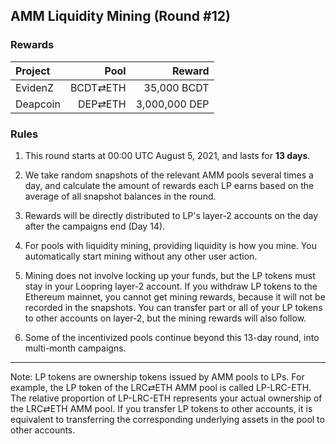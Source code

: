 ## AMM Liquidity Mining (Round #12)


### Rewards


| **Project** | **Pool** | **Reward** |
| :--- | ---: | ---: |
EvidenZ | BCDT⇄ETH | 35,000 BCDT |
Deapcoin | DEP⇄ETH | 3,000,000 DEP |

### Rules

1) This round starts at 00:00 UTC August 5, 2021, and lasts for **13 days**.

2) We take random snapshots of the relevant AMM pools several times a day, and calculate the amount of rewards each LP earns based on the average of all snapshot balances in the round.

3) Rewards will be directly distributed to LP's layer-2 accounts on the day after the campaigns end (Day 14).

4) For pools with liquidity mining, providing liquidity is how you mine. You automatically start mining without any other user action.

5) Mining does not involve locking up your funds, but the LP tokens must stay in your Loopring layer-2 account. If you withdraw LP tokens to the Ethereum mainnet, you cannot get mining rewards, because it will not be recorded in the snapshots. You can transfer part or all of your LP tokens to other accounts on layer-2, but the mining rewards will also follow.

6) Some of the incentivized pools continue beyond this 13-day round, into multi-month campaigns.


---

Note: LP tokens are ownership tokens issued by AMM pools to LPs. For example, the LP token of the LRC⇄ETH AMM pool is called LP-LRC-ETH. The relative proportion of LP-LRC-ETH represents your actual ownership of the LRC⇄ETH AMM pool. If you transfer LP tokens to other accounts, it is equivalent to transferring the corresponding underlying assets in the pool to other accounts.
